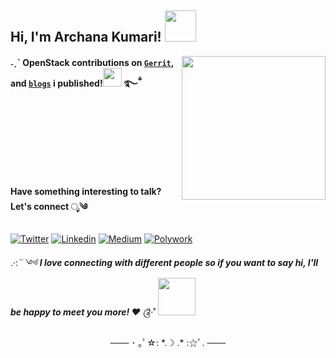 <h2> Hi, I'm Archana Kumari! <img src="https://media.giphy.com/media/mGcNjsfWAjY5AEZNw6/giphy.gif" width="50"></h2>
<a href="https://archanaserver.github.io/"><img align='right' src="https://media.giphy.com/media/dWxO36Jzd6bTSt5dIY/giphy.gif" width="230"></a>

#### ˗ˏˋ OpenStack contributions on <a href="https://review.opendev.org/dashboard/33380">`Gerrit`</a>, and <a href="https://archanaserver.in/blog">`blogs`</a> i published!<img src="https://media.giphy.com/media/Qwo0vB87Z8mbYu1arJ/giphy.gif" width="30"> ࿐ྂ


<br>
<br>
<br>
<br>
<br>
<br>

#### Have something interesting to talk? Let's connect ೃ༄
[![Twitter](https://img.shields.io/badge/-archanaserver-1DA1F2?style=flat-square&logo=Twitter&logoColor=white&link=https://twitter.com/archanaserver/)](https://twitter.com/archanaserver/)
[![Linkedin](https://img.shields.io/badge/-archanaserver-0077B5?style=flat-square&logo=Linkedin&logoColor=white&link=https://www.linkedin.com/in/archanaserver/)](https://www.linkedin.com/in/archanaserver/)
[![Medium](https://img.shields.io/badge/-archanaserver-black?style=flat-square&logo=Medium&logoColor=white&link=https://archanaserver.medium.com/)](https://archanaserver.medium.com/)
[![Polywork](https://img.shields.io/badge/-archanaserver-543DE0?style=flat-square&logo=Polywork&logoColor=white&link=https://www.polywork.com/archanaserver/)](https://www.polywork.com/archanaserver/)

.·:*¨༺ <b>I love connecting with different people so if you want to say hi, I'll be happy to meet you more! ♥</b> ༊*·˚ <img src="https://media.giphy.com/media/LnQjpWaON8nhr21vNW/giphy.gif" width="60">

<p align="center">─── ･ ｡ﾟ☆: *.☽ .* :☆ﾟ. ───</p>
